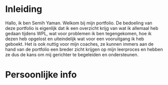 # Inleiding
Hallo, ik ben Semih Yaman. Welkom bij mijn portfolio. 
De bedoeling van deze portfolio is eigenlijk dat ik een overzicht krijg van wat ik allemaal heb gedaan tijdens WPL, 
wat voor problemen ik ben tegengekomen, hoe ik dezen heb opgelost en uiteindelijk wat voor een vooruitgang ik heb geboekt. 
Het is ook nuttig voor mijn coaches, ze kunnen immers aan de hand van de portfolio een breder zicht krijgen op mijn leerproces
en hebben ze dus de kans om mij gerichter te begeleiden en ondersteunen.
# Persoonlijke info
